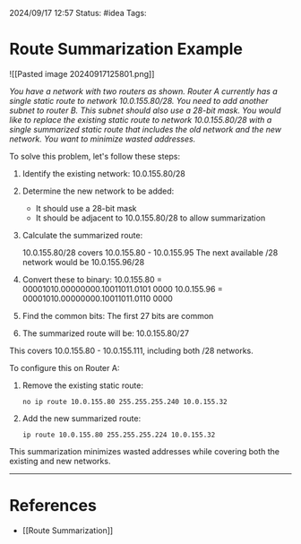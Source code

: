 2024/09/17 12:57
Status: #idea
Tags:

# Route Summarization Example

![[Pasted image 20240917125801.png]]

*You have a network with two routers as shown. Router A currently has a single static route to network 10.0.155.80/28. You need to add another subnet to router B. This subnet should also use a 28-bit mask. You would like to replace the existing static route to network 10.0.155.80/28 with a single summarized static route that includes the old network and the new network. You want to minimize wasted addresses.*

To solve this problem, let's follow these steps:

1. Identify the existing network: 10.0.155.80/28
2. Determine the new network to be added:
   - It should use a 28-bit mask
   - It should be adjacent to 10.0.155.80/28 to allow summarization

3. Calculate the summarized route:

   10.0.155.80/28 covers 10.0.155.80 - 10.0.155.95
   The next available /28 network would be 10.0.155.96/28

4. Convert these to binary:
   10.0.155.80 = 00001010.00000000.10011011.0101 0000
   10.0.155.96 = 00001010.00000000.10011011.0110 0000

5. Find the common bits:
   The first 27 bits are common

6. The summarized route will be:
   10.0.155.80/27

This covers 10.0.155.80 - 10.0.155.111, including both /28 networks.

To configure this on Router A:

1. Remove the existing static route:
   ```
   no ip route 10.0.155.80 255.255.255.240 10.0.155.32
   ```

2. Add the new summarized route:
   ```
   ip route 10.0.155.80 255.255.255.224 10.0.155.32
   ```

This summarization minimizes wasted addresses while covering both the existing and new networks.



---
# References

- [[Route Summarization]]